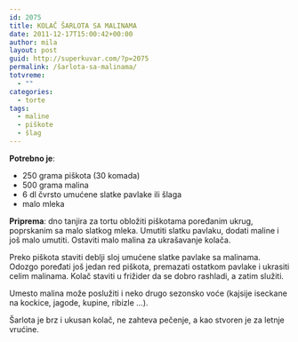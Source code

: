 ```yaml
---
id: 2075
title: KOLAČ ŠARLOTA SA MALINAMA
date: 2011-12-17T15:00:42+00:00
author: mila
layout: post
guid: http://superkuvar.com/?p=2075
permalink: /šarlota-sa-malinama/
totvreme:
  - ""
categories:
  - torte
tags:
  - maline
  - piškote
  - šlag
---
```

**Potrebno je**:

  * 250 grama piškota (30 komada)
  * 500 grama malina
  * 6 dl čvrsto umućene slatke pavlake ili šlaga
  * malo mleka

**Priprema**: dno tanjira za tortu obložiti piškotama poređanim ukrug, poprskanim sa malo slatkog mleka. Umutiti slatku pavlaku, dodati maline i još malo umutiti. Ostaviti malo malina za ukrašavanje kolača.

Preko piškota staviti deblji sloj umućene slatke pavlake sa malinama. Odozgo poređati još jedan red piškota, premazati ostatkom pavlake i ukrasiti celim malinama. Kolač staviti u frižider da se dobro rashladi, a zatim služiti.

Umesto malina može poslužiti i neko drugo sezonsko voće (kajsije iseckane na kockice, jagode, kupine, ribizle &#8230;).

Šarlota je brz i ukusan kolač, ne zahteva pečenje, a kao stvoren je za letnje vrućine.